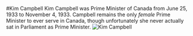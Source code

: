 #Kim Campbell
Kim Campbell was Prime Minister of Canada from June 25, 1933 to November 4, 1933. Campbell remains the only *female* Prime Minister to ever serve in Canada, though unfortunately she never actually sat in Parliament as Prime Minister.
![Kim Campbell](https://tce-live2.s3.amazonaws.com/media/media/5a464367-5cfc-4c5f-8414-103363d3fab2.jpg)
